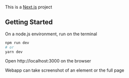 This is a [Next.js](https://nextjs.org/) project 
## Getting Started

On a node.js environment, run on the terminal

```bash
npm run dev
# or
yarn dev
```

Open http://localhost:3000 on the browser

Webapp can take screenshot of an element or the full page